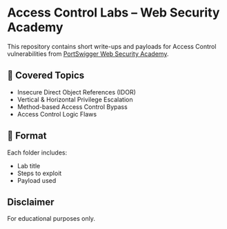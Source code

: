 # Access Control Labs – Web Security Academy

This repository contains short write-ups and payloads for Access Control vulnerabilities from [PortSwigger Web Security Academy](https://portswigger.net/web-security/access-control).

## 📂 Covered Topics
- Insecure Direct Object References (IDOR)
- Vertical & Horizontal Privilege Escalation
- Method-based Access Control Bypass
- Access Control Logic Flaws

## 🧪 Format
Each folder includes:
- Lab title
- Steps to exploit
- Payload used

##  Disclaimer
For educational purposes only.
